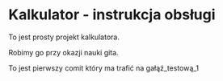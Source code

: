 # Kalkulator - instrukcja obsługi

To jest prosty projekt kalkulatora.

Robimy go przy okazji nauki gita.

To jest pierwszy comit który ma trafić na gałąź_testową_1

